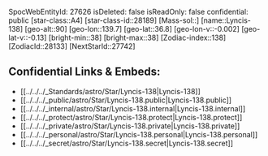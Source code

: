 ﻿---
location: [36.8,-139.7,90]
type: Star
tags:
- astro/Star

---
SpocWebEntityId: 27626
isDeleted: false
isReadOnly: false
confidential: public
[star-class::A4]
[star-class-id::28189]
[Mass-sol::]
[name::Lyncis-138]
[geo-alt::90]
[geo-lon::139.7]
[geo-lat::36.8]
[geo-lon-v::-0.002]
[geo-lat-v::-0.13]
[bright-min::38]
[bright-max::38]
[Zodiac-index::138]
[ZodiacId::28133]
[NextStarId::27742]



## Confidential Links & Embeds: 
- [[../../../_Standards/astro/Star/Lyncis-138|Lyncis-138]] 
- [[../../../_public/astro/Star/Lyncis-138.public|Lyncis-138.public]] 
- [[../../../_internal/astro/Star/Lyncis-138.internal|Lyncis-138.internal]] 
- [[../../../_protect/astro/Star/Lyncis-138.protect|Lyncis-138.protect]] 
- [[../../../_private/astro/Star/Lyncis-138.private|Lyncis-138.private]] 
- [[../../../_personal/astro/Star/Lyncis-138.personal|Lyncis-138.personal]] 
- [[../../../_secret/astro/Star/Lyncis-138.secret|Lyncis-138.secret]] 
